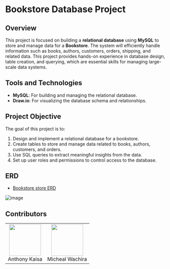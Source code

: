 # Bookstore Database Project

## Overview

This project is focused on building a **relational database** using **MySQL** to store and manage data for a **Bookstore**. The system will efficiently handle information such as books, authors, customers, orders, shipping, and related data. This project provides hands-on experience in database design, table creation, and querying, which are essential skills for managing large-scale data systems.

## Tools and Technologies

- **MySQL**: For building and managing the relational database.
- **Draw.io**: For visualizing the database schema and relationships.


## Project Objective

The goal of this project is to:

1. Design and implement a relational database for a bookstore.
2. Create tables to store and manage data related to books, authors, customers, and orders.
3. Use SQL queries to extract meaningful insights from the data.
4. Set up user roles and permissions to control access to the database.


## ERD

 
- <a href="https://github.com/Bossy-V-Osinde/Bookstore-Database-Project/blob/main/Database%20Relationships.jpg">Bookstore store ERD</a>

![image](https://github.com/user-attachments/assets/9d2bbd03-721e-4bb5-a20c-c345addba7df)


## Contributors

<table>
  <tr>
    <td align="Center">
      <a href="https://github.com/tonie123">
        <img src="https://avatars.githubusercontent.com/u/200581037?v=4" width="100" height="100">
      </a> 
      <br>
      Anthony Kaisa
    </td>
    <td align="Center">
      <a href="https://github.com/Mike-soft-cyber">
        <img src="https://avatars.githubusercontent.com/u/183381820?v=4" width="100" height="100">
      </a> 
      <br>
      Micheal Wachira
    </td>
  </tr>
</table>



